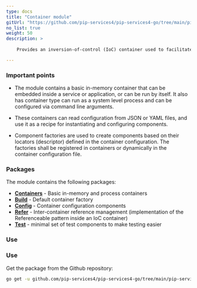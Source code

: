 ```yaml
---
type: docs
title: "Container module"
gitUrl: "https://github.com/pip-services4/pip-services4-go/tree/main/pip-services4-container-go"
no_list: true
weight: 50
description: > 
    
    Provides an inversion-of-control (IoC) container used to facilitate the development of services and applications composed of loosely coupled components.

---
```

### Important points

* The module contains a basic in-memory container that can be embedded inside a service or application, or can be run by itself.
It also has container type can run as a system level process and can be configured via command line arguments.

* These containers can read configuration from JSON or YAML files, and use it as a recipe for instantiating and configuring components.
* Component factories are used to create components based on their locators (descriptor) defined in the container configuration.
The factories shall be registered in containers or dynamically in the container configuration file.

### Packages

The module contains the following packages:

* [**Containers**](containers) - Basic in-memory and process containers
* [**Build**](build) - Default container factory
* [**Config**](config) - Container configuration components
* [**Refer**](refer) - Inter-container reference management (implementation of the Referenceable pattern inside an IoC container)
* [**Test**](test) - minimal set of test components to make testing easier

### Use

### Use
Get the package from the Github repository:
```bash
go get -u github.com/pip-services4/pip-services4-go/tree/main/pip-services4-container-go@latest
```
